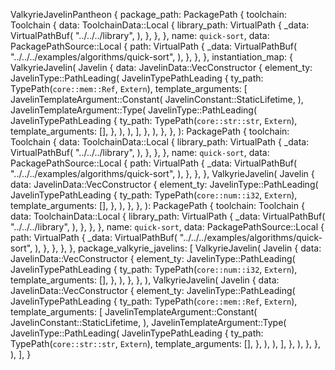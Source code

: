 ValkyrieJavelinPantheon {
    package_path: PackagePath {
        toolchain: Toolchain {
            data: ToolchainData::Local {
                library_path: VirtualPath {
                    _data: VirtualPathBuf(
                        "../../../library",
                    ),
                },
            },
        },
        name: `quick-sort`,
        data: PackagePathSource::Local {
            path: VirtualPath {
                _data: VirtualPathBuf(
                    "../../../examples/algorithms/quick-sort",
                ),
            },
        },
    },
    instantiation_map: {
        ValkyrieJavelin(
            Javelin {
                data: JavelinData::VecConstructor {
                    element_ty: JavelinType::PathLeading(
                        JavelinTypePathLeading {
                            ty_path: TypePath(`core::mem::Ref`, `Extern`),
                            template_arguments: [
                                JavelinTemplateArgument::Constant(
                                    JavelinConstant::StaticLifetime,
                                ),
                                JavelinTemplateArgument::Type(
                                    JavelinType::PathLeading(
                                        JavelinTypePathLeading {
                                            ty_path: TypePath(`core::str::str`, `Extern`),
                                            template_arguments: [],
                                        },
                                    ),
                                ),
                            ],
                        },
                    ),
                },
            },
        ): PackagePath {
            toolchain: Toolchain {
                data: ToolchainData::Local {
                    library_path: VirtualPath {
                        _data: VirtualPathBuf(
                            "../../../library",
                        ),
                    },
                },
            },
            name: `quick-sort`,
            data: PackagePathSource::Local {
                path: VirtualPath {
                    _data: VirtualPathBuf(
                        "../../../examples/algorithms/quick-sort",
                    ),
                },
            },
        },
        ValkyrieJavelin(
            Javelin {
                data: JavelinData::VecConstructor {
                    element_ty: JavelinType::PathLeading(
                        JavelinTypePathLeading {
                            ty_path: TypePath(`core::num::i32`, `Extern`),
                            template_arguments: [],
                        },
                    ),
                },
            },
        ): PackagePath {
            toolchain: Toolchain {
                data: ToolchainData::Local {
                    library_path: VirtualPath {
                        _data: VirtualPathBuf(
                            "../../../library",
                        ),
                    },
                },
            },
            name: `quick-sort`,
            data: PackagePathSource::Local {
                path: VirtualPath {
                    _data: VirtualPathBuf(
                        "../../../examples/algorithms/quick-sort",
                    ),
                },
            },
        },
    },
    package_valkyrie_javelins: [
        ValkyrieJavelin(
            Javelin {
                data: JavelinData::VecConstructor {
                    element_ty: JavelinType::PathLeading(
                        JavelinTypePathLeading {
                            ty_path: TypePath(`core::num::i32`, `Extern`),
                            template_arguments: [],
                        },
                    ),
                },
            },
        ),
        ValkyrieJavelin(
            Javelin {
                data: JavelinData::VecConstructor {
                    element_ty: JavelinType::PathLeading(
                        JavelinTypePathLeading {
                            ty_path: TypePath(`core::mem::Ref`, `Extern`),
                            template_arguments: [
                                JavelinTemplateArgument::Constant(
                                    JavelinConstant::StaticLifetime,
                                ),
                                JavelinTemplateArgument::Type(
                                    JavelinType::PathLeading(
                                        JavelinTypePathLeading {
                                            ty_path: TypePath(`core::str::str`, `Extern`),
                                            template_arguments: [],
                                        },
                                    ),
                                ),
                            ],
                        },
                    ),
                },
            },
        ),
    ],
}